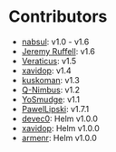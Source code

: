 # Contributors

- [nabsul](https://github.com/nabsul): v1.0 - v1.6
- [Jeremy Ruffell](https://github.com/jeremyruffell): v1.6
- [Veraticus](https://github.com/Veraticus): v1.5
- [xavidop](https://github.com/xavidop): v1.4
- [kuskoman](https://github.com/kuskoman): v1.3
- [Q-Nimbus](https://github.com/Q-Nimbus): v1.2
- [YoSmudge](https://github.com/YoSmudge): v1.1
- [PawelLipski](https://github.com/PawelLipski): v1.7.1
- [devec0](https://github.com/devec0): Helm v1.0.0
- [xavidop](https://github.com/xavidop): Helm v1.0.0
- [armenr](https://github.com/armenr): Helm v1.0.0
